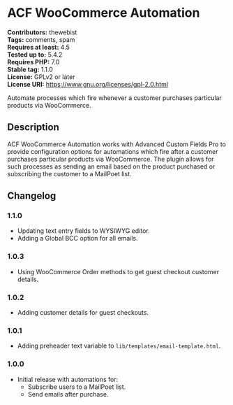 # ACF WooCommerce Automation #
**Contributors:** thewebist  
**Tags:** comments, spam  
**Requires at least:** 4.5  
**Tested up to:** 5.4.2  
**Requires PHP:** 7.0  
**Stable tag:** 1.1.0  
**License:** GPLv2 or later  
**License URI:** https://www.gnu.org/licenses/gpl-2.0.html  

Automate processes which fire whenever a customer purchases particular products via WooCommerce.

## Description ##

ACF WooCommerce Automation works with Advanced Custom Fields Pro to provide configuration options for automations which fire after a customer purchases particular products via WooCommerce. The plugin allows for such processes as sending an email based on the product purchased or subscribing the customer to a MailPoet list.

## Changelog ##

### 1.1.0 ###
* Updating text entry fields to WYSIWYG editor.
* Adding a Global BCC option for all emails.

### 1.0.3 ###
* Using WooCommerce Order methods to get guest checkout customer details.

### 1.0.2 ###
* Adding customer details for guest checkouts.

### 1.0.1 ###
* Adding preheader text variable to `lib/templates/email-template.html`.

### 1.0.0 ###
* Initial release with automations for:
  * Subscribe users to a MailPoet list.
  * Send emails after purchase.

